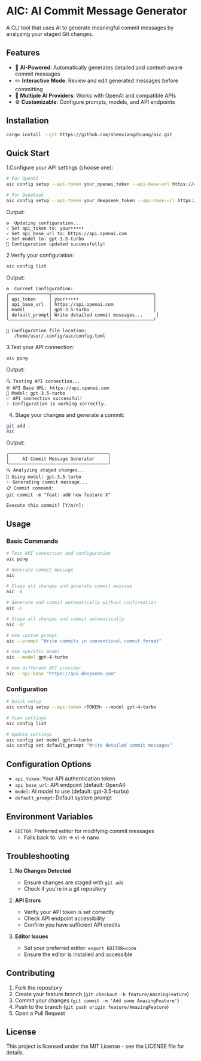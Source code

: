 # AIC: AI Commit Message Generator

A CLI tool that uses AI to generate meaningful commit messages by analyzing your staged Git changes.

## Features

- 🤖 **AI-Powered**: Automatically generates detailed and context-aware commit messages
- ✏️ **Interactive Mode**: Review and edit generated messages before committing
- 🔌 **Multiple AI Providers**: Works with OpenAI and compatible APIs
- ⚙️ **Customizable**: Configure prompts, models, and API endpoints

## Installation

```bash
cargo install --git https://github.com/shenxiangzhuang/aic.git
```

## Quick Start

1.Configure your API settings (choose one):

```bash
# For OpenAI
aic config setup --api-token your_openai_token --api-base-url https://api.openai.com --model gpt-3.5-turbo

# For DeepSeek
aic config setup --api-token your_deepseek_token --api-base-url https://api.deepseek.com --model deepseek-chat
```

Output:
```
⚙️  Updating configuration...
✓ Set api_token to: your•••••
✓ Set api_base_url to: https://api.openai.com
✓ Set model to: gpt-3.5-turbo
🎉 Configuration updated successfully!
```

2.Verify your configuration:
```bash
aic config list
```

Output:
```
⚙️  Current Configuration:
┌───────────────┬──────────────────────────────────────┐
│ api_token     │ your•••••                            │
│ api_base_url  │ https://api.openai.com               │
│ model         │ gpt-3.5-turbo                        │
│ default_prompt│ Write detailed commit messages...     │
└───────────────┴──────────────────────────────────────┘

📁 Configuration file location:
   /home/user/.config/aic/config.toml
```

3.Test your API connection:
```bash
aic ping
```

Output:
```
🔍 Testing API connection...
🌐 API Base URL: https://api.openai.com
🤖 Model: gpt-3.5-turbo
✅ API connection successful!
✨ Configuration is working correctly.
```

4. Stage your changes and generate a commit:
```bash
git add .
aic
```

Output:
```
╭─────────────────────────────────────╮
│     AI Commit Message Generator     │
╰─────────────────────────────────────╯
🔍 Analyzing staged changes...
🤖 Using model: gpt-3.5-turbo
✨ Generating commit message...
📋 Commit command:
git commit -m "feat: add new feature X"

Execute this commit? [Y/m/n]:
```

## Usage

### Basic Commands

```bash
# Test API connection and configuration
aic ping

# Generate commit message
aic

# Stage all changes and generate commit message
aic -a

# Generate and commit automatically without confirmation
aic -c

# Stage all changes and commit automatically
aic -ac

# Use custom prompt
aic --prompt "Write commits in conventional commit format"

# Use specific model
aic --model gpt-4-turbo

# Use different API provider
aic --api-base "https://api.deepseek.com"
```

### Configuration

```bash
# Quick setup
aic config setup --api-token <TOKEN> --model gpt-4-turbo

# View settings
aic config list

# Update settings
aic config set model gpt-4-turbo
aic config set default_prompt "Write detailed commit messages"
```

## Configuration Options

- `api_token`: Your API authentication token
- `api_base_url`: API endpoint (default: OpenAI)
- `model`: AI model to use (default: gpt-3.5-turbo)
- `default_prompt`: Default system prompt

## Environment Variables

- `EDITOR`: Preferred editor for modifying commit messages
  - Falls back to: vim → vi → nano

## Troubleshooting

1. **No Changes Detected**
   - Ensure changes are staged with `git add`
   - Check if you're in a git repository

2. **API Errors**
   - Verify your API token is set correctly
   - Check API endpoint accessibility
   - Confirm you have sufficient API credits

3. **Editor Issues**
   - Set your preferred editor: `export EDITOR=code`
   - Ensure the editor is installed and accessible

## Contributing

1. Fork the repository
2. Create your feature branch (`git checkout -b feature/AmazingFeature`)
3. Commit your changes (`git commit -m 'Add some AmazingFeature'`)
4. Push to the branch (`git push origin feature/AmazingFeature`)
5. Open a Pull Request

## License

This project is licensed under the MIT License - see the LICENSE file for details.
